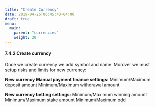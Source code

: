 ```yaml
---
title: "Create Currency"
date: 2019-04-26T06:45:43-04:00
draft: true
menu:
  main:
    parent: "currencies"
    weight: 20
---
```


#### 7.4.2 Create currency

Once we create currency we add symbol and name. Morover we must setup risks and limits for new currency:

**New currency Manual payment finance settings:**
Minimum/Maximum deposit amount
Minimum/Maximum  withdrawal amount

**New currency betting settings:**
Minimum/Maximum winning amount
Minimum/Maximum stake amount
Minimum/Maximum odd
